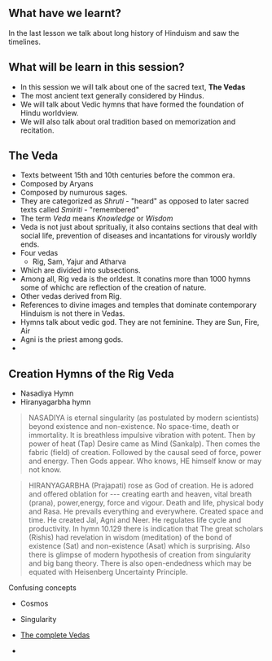 ## What have we learnt? 

In the last lesson we talk about long history of Hinduism and saw the timelines. 

## What will be learn in this session?

- In this session we will talk about one of the sacred text, **The Vedas**
- The most ancient text generally considered by Hindus.
- We will talk about Vedic hymns that have formed the foundation of Hindu worldview.
- We will also talk about oral tradition based on memorization and recitation. 

## The Veda


- Texts betweent 15th and 10th centuries before the common era.
- Composed by Aryans
- Composed by numurous sages. 
- They are categorized as *Shruti* - "heard" as opposed to later sacred texts called *Smiriti* - "remembered"
- The term *Veda*  means *Knowledge* or *Wisdom*
- Veda is not just about spritualiy, it also contains sections that deal with social life, prevention of diseases and incantations for virously worldly ends.
- Four vedas
    - Rig, Sam, Yajur and Atharva
- Which are divided into subsections.
- Among all, Rig veda is the orldest. It conatins more than 1000 hymns some of whichc are reflection of the creation of nature. 
- Other vedas derived from Rig.
- References to divine images and temples that dominate contemporary Hinduism is not there in Vedas.
- Hymns talk about vedic god. They are not feminine. They are Sun, Fire, Air 
- Agni is the priest among gods.
-  

## Creation Hymns of the Rig Veda

- Nasadiya Hymn
- Hiranyagarbha hymn



> NASADIYA is eternal singularity (as postulated by modern scientists) beyond existence and non-existence. No space-time, death or immortality. It is breathless impulsive vibration with potent. Then by power of heat (Tap) Desire came as Mind (Sankalp). Then comes the fabric (field) of creation. Followed by the causal seed of force, power and energy. Then Gods appear. Who knows, HE himself know or may not know. 

> HIRANYAGARBHA (Prajapati) rose as God of creation. He is adored and offered oblation for --- creating earth and heaven, vital breath (prana), power,energy, force and vigour. Death and life, physical body and Rasa. He prevails everything and everywhere. Created space and time. He created Jal, Agni and Neer. He regulates life cycle and productivity. In hymn 10.129 there is indication that The great scholars (Rishis) had revelation in wisdom (meditation) of the bond of existence (Sat) and non-existence (Asat) which is surprising. Also there is glimpse of modern hypothesis of creation from singularity and big bang theory. There is also open-endedness which may be equated with Heisenberg Uncertainty Principle.



Confusing concepts

- Cosmos
- Singularity


- [The complete Vedas](https://www.youtube.com/watch?v=SgR9sdy6y8A&feature=youtu.be&t=21s)
- 